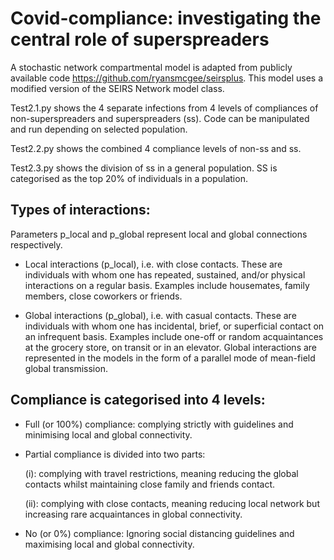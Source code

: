 # Covid-compliance: investigating the central role of superspreaders

A stochastic network compartmental model is adapted from publicly available code https://github.com/ryansmcgee/seirsplus. This model uses a modified version of the SEIRS Network model class. 

Test2.1.py shows the 4 separate infections from 4 levels of compliances of non-superspreaders and superspreaders (ss). Code can be manipulated and run depending on selected population.

Test2.2.py shows the combined 4 compliance levels of non-ss and ss.

Test2.3.py shows the division of ss in a general population. SS is categorised as the top 20% of individuals in a population.

## Types of interactions: ##

Parameters p_local and p_global represent local and global connections respectively.

- Local interactions (p_local), i.e. with close contacts. These are individuals with whom one has repeated, sustained, and/or physical interactions on a regular basis. Examples include housemates, family members, close coworkers or friends.

- Global interactions (p_global), i.e. with casual contacts. These are individuals with whom one has incidental, brief, or superficial contact on an infrequent basis. Examples include one-off or random acquaintances at the grocery store, on transit or in an elevator. Global interactions are represented in the models in the form of a parallel mode of mean-field global transmission. 



## Compliance is categorised into 4 levels: ##

- Full (or 100%) compliance: complying strictly with guidelines and minimising local and global connectivity. 
- Partial compliance is divided into two parts: 

    (i): complying with travel restrictions, meaning reducing the global contacts whilst maintaining close family and friends contact. 

    (ii): complying with close contacts, meaning reducing local network but increasing rare acquaintances in global connectivity. 
- No (or 0%) compliance: Ignoring social distancing guidelines and maximising local and global connectivity. 


